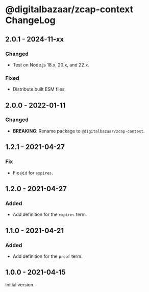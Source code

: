 # @digitalbazaar/zcap-context ChangeLog

## 2.0.1 - 2024-11-xx

### Changed
- Test on Node.js 18.x, 20.x, and 22.x.

### Fixed
- Distribute built ESM files.

## 2.0.0 - 2022-01-11

### Changed
- **BREAKING**: Rename package to `@digitalbazaar/zcap-context`.

## 1.2.1 - 2021-04-27

### Fix
- Fix `@id` for `expires`.

## 1.2.0 - 2021-04-27

### Added
- Add definition for the `expires` term.

## 1.1.0 - 2021-04-21

### Added
- Add definition for the `proof` term.

## 1.0.0 - 2021-04-15

Initial version.
